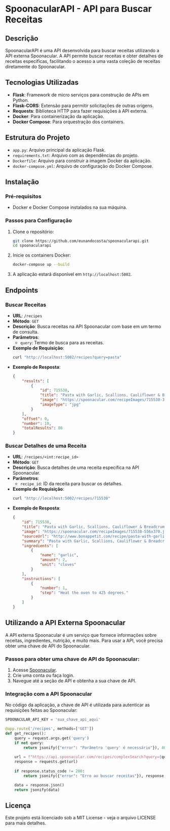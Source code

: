 # SpoonacularAPI - API para Buscar Receitas

## Descrição

SpoonacularAPI é uma API desenvolvida para buscar receitas utilizando a API externa Spoonacular. A API permite buscar receitas e obter detalhes de receitas específicas, facilitando o acesso a uma vasta coleção de receitas diretamente do Spoonacular.

## Tecnologias Utilizadas

- **Flask**: Framework de micro serviços para construção de APIs em Python.
- **Flask-CORS**: Extensão para permitir solicitações de outras origens.
- **Requests**: Biblioteca HTTP para fazer requisições à API externa.
- **Docker**: Para containerização da aplicação.
- **Docker Compose**: Para orquestração dos containers.

## Estrutura do Projeto

- `app.py`: Arquivo principal da aplicação Flask.
- `requirements.txt`: Arquivo com as dependências do projeto.
- `Dockerfile`: Arquivo para construir a imagem Docker da aplicação.
- `docker-compose.yml`: Arquivo de configuração do Docker Compose.

## Instalação

### Pré-requisitos

- Docker e Docker Compose instalados na sua máquina.

### Passos para Configuração

1. Clone o repositório:

    ```bash
    git clone https://github.com/eunandocosta/spoonacularapi.git
    cd spoonacularapi
    ```

2. Inicie os containers Docker:

    ```bash
    docker-compose up --build
    ```

3. A aplicação estará disponível em `http://localhost:5002`.

## Endpoints

### Buscar Receitas

- **URL**: `/recipes`
- **Método**: `GET`
- **Descrição**: Busca receitas na API Spoonacular com base em um termo de consulta.
- **Parâmetros**:
    - `query`: Termo de busca para as receitas.
- **Exemplo de Requisição**:
    ```bash
    curl "http://localhost:5002/recipes?query=pasta"
    ```
- **Exemplo de Resposta**:
    ```json
    {
        "results": [
            {
                "id": 715538,
                "title": "Pasta with Garlic, Scallions, Cauliflower & Breadcrumbs",
                "image": "https://spoonacular.com/recipeImages/715538-312x231.jpg",
                "imageType": "jpg"
            }
        ],
        "offset": 0,
        "number": 10,
        "totalResults": 86
    }
    ```

### Buscar Detalhes de uma Receita

- **URL**: `/recipes/<int:recipe_id>`
- **Método**: `GET`
- **Descrição**: Busca detalhes de uma receita específica na API Spoonacular.
- **Parâmetros**:
    - `recipe_id`: ID da receita para buscar os detalhes.
- **Exemplo de Requisição**:
    ```bash
    curl "http://localhost:5002/recipes/715538"
    ```
- **Exemplo de Resposta**:
    ```json
    {
        "id": 715538,
        "title": "Pasta with Garlic, Scallions, Cauliflower & Breadcrumbs",
        "image": "https://spoonacular.com/recipeImages/715538-556x370.jpg",
        "sourceUrl": "http://www.bonappetit.com/recipe/pasta-with-garlic-scallions-cauliflower-breadcrumbs",
        "summary": "Pasta with Garlic, Scallions, Cauliflower & Breadcrumbs might be just the main course you are searching for.",
        "ingredients": [
            {
                "name": "garlic",
                "amount": 2,
                "unit": "cloves"
            }
        ],
        "instructions": [
            {
                "number": 1,
                "step": "Heat the oven to 425 degrees."
            }
        ]
    }
    ```

## Utilizando a API Externa Spoonacular

A API externa Spoonacular é um serviço que fornece informações sobre receitas, ingredientes, nutrição, e muito mais. Para usar a API, você precisa obter uma chave de API do Spoonacular.

### Passos para obter uma chave de API do Spoonacular:

1. Acesse [Spoonacular](https://spoonacular.com/food-api).
2. Crie uma conta ou faça login.
3. Navegue até a seção de API e obtenha a sua chave de API.

### Integração com a API Spoonacular

No código da aplicação, a chave de API é utilizada para autenticar as requisições feitas ao Spoonacular:

```python
SPOONACULAR_API_KEY = 'sua_chave_api_aqui'

@app.route('/recipes', methods=['GET'])
def get_recipes():
    query = request.args.get('query')
    if not query:
        return jsonify({"error": "Parâmetro 'query' é necessário"}), 400
    
    url = f"https://api.spoonacular.com/recipes/complexSearch?query={query}&apiKey={SPOONACULAR_API_KEY}"
    response = requests.get(url)
    
    if response.status_code != 200:
        return jsonify({"error": "Erro ao buscar receitas"}), response.status_code

    data = response.json()
    return jsonify(data)
```

## Licença

Este projeto está licenciado sob a MIT License - veja o arquivo LICENSE para mais detalhes.
